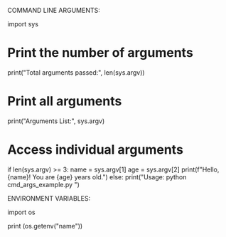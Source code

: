 COMMAND LINE ARGUMENTS:

import sys

# Print the number of arguments
print("Total arguments passed:", len(sys.argv))

# Print all arguments
print("Arguments List:", sys.argv)

# Access individual arguments
if len(sys.argv) >= 3:
    name = sys.argv[1]
    age = sys.argv[2]
    print(f"Hello, {name}! You are {age} years old.")
else:
    print("Usage: python cmd_args_example.py <name> <age>")

ENVIRONMENT VARIABLES:

import os

print (os.getenv("name"))
